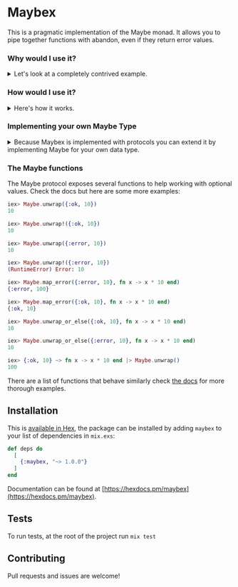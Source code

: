 # Maybex

This is a pragmatic implementation of the Maybe monad. It allows you to pipe together functions with abandon, even if they return error values.

### Why would I use it?

<details>
  <summary>Let's look at a completely contrived example.</summary>
Imagine you get some data and you want to turn it to json then save somewhere:

```elixir
{:ok, %{valid?: true, data: "DATA!"}}
|> turn_into_json()
|> save_to_the_db()
```

Let's say they are implemented like this:

```elixir
def turn_into_json(%{valid?: false}), do: {:error, "Nope"}
def turn_into_json(data), do: {:ok, Jason.encode!(data)}

def save_to_the_db(json), do: DB.save(json)
```

Notice the problem? The return from `turn_into_json` doesn't match what `save_to_the_db` expects. So we have two options.

  1. define `save_to_the_db` such that it can handle an okay / error tuple.
  2. use  `with`.

The first approach would look like this:

```elixir
def save_to_the_db({:ok, json}), do: DB.save(json)
def save_to_the_db({:error, json}), do: {:error, json}
def save_to_the_db(json), do: DB.save(json)
```

There are lots of reasons why it feels wrong. It's not the concern of `save_to_the_db` what `turn_into_json` returns. If `turn_into_json` changes we shouldn't have to also change `save_to_the_db`, so if we do 1. we've introduced coupling that we do not want. Worse than that if we add more functions in between `save_to_the_db` and `turn_into_json` they would also all have to handle an okay / error tuple, which adds overhead. `save_to_the_db` can't handle all of the possible inputs it might get and it shouldn't. In elixir this is easy to do because of pattern matching so is often tempting, but should be avoided.

Option 2 looks like this:

```elixir
data = {:ok, %{valid?: true, data: "DATA!"}}

with {:ok, next} <- turn_into_json(data) do
  save_to_the_db(next)
else
  {:error, "Nope"} -> {:error, "Nope"}
end
```

That's much more reasonable, but even this can get unwieldy quickly. If we add more functions, we have to handle them each in the `else` clause, some may return error tuples, some may return nil:

```elixir
data = {:ok, %{valid?: true, data: "DATA!"}}

with {:ok, next} <- turn_into_json(data),
  result <- spin_it_around_a_bit(next),
  x when not is_nil(x) <- nullable_fun(result) do
  save_to_the_db(x)
else
  nil -> {:error, "Nope"}
  {:error, "Nope"} -> {:error, "Nope"}
end
```
Which again may be fine in small doses, but Maybex offers an alternative:

```elixir
{:ok, %{valid?: true, data: "DATA!"}}
|> Maybe.map(&turn_into_json/1)
|> Maybe.map(&save_to_the_db/1)
```

Or even:

```elixir
import Maybe.Pipe

{:ok, %{valid?: true, data: "DATA!"}}
~> turn_into_json()
~> save_to_the_db()
```

</details>

### How would I use it?
<details>
<summary>Here's how it works.</summary>

Generally there are two types of things, there are error things and non error things. You can define for yourself what specifically counts as an error, and what isn't, but Maybex provides a few for you. We define the following:

| Error              |   Non Error      |
| -------------------|------------------|
| `{:error, _}`      | `{:ok, _}`       |
| `%Error{value: _}` | `%Ok{value: _}`  |


If we pass `{:ok, thing}` into `Maybe.map/2` we will pass `thing` into the mapping function, and return that result wrapped in an okay tuple. If we map over an `{:error, thing}` we wont do anything, and will just return the error tuple:

```elixir
iex> {:ok, 10} |> Maybe.map(fn x -> x * 10 end)
{:ok, 100}

iex> {:error, 10} |> Maybe.map(fn x -> x * 10 end)
{:error, 10}

iex> {:ok, 10}
...> |> Maybe.map(fn x -> x * 10 end)
...> |> Maybe.map(fn _x -> {:error, "Nope!"} end)
...> |> Maybe.map(fn x -> x * 10 end)
{:error, "Nope!"}

iex> %Ok{value: 10} |> Maybe.map(fn x -> x * 10 end)
%Ok{value: 100}

iex> %Error{value: 10} |> Maybe.map(fn x -> x * 10 end)
%Error{value: 10}

iex> %Ok{value: 10}
...> |> Maybe.map(fn x -> x * 10 end)
...> |> Maybe.map(fn _x -> %Error{value: "Nope!"} end)
...> |> Maybe.map(fn x -> x * 10 end)
%Error{value: "Nope!"}

iex> Maybe.unwrap(%Ok{value: 10})
10

iex> Maybe.unwrap(%Error{value: 10})
10

iex> Maybe.map_error(%Error{value: 10}, fn x -> x * 10 end)
%Error{value: 100}
```

There is also an infix version of the `map` function which looks like this `~>`

```elixir
import Maybe.Pipe

iex> {:ok, 10} ~> fn x -> x * 10 end
{:ok, 100}

iex> {:error, 10} ~> fn x -> x * 10 end
{:error, 10}

iex> {:ok, 10}
...> ~> fn x -> x * 10 end
...> ~> fn _x -> {:error, "Nope!"} end
...> ~> fn x -> x * 10 end
{:error, "Nope!"}

```
</details>

### Implementing your own Maybe Type

<details>
  <summary>Because Maybex is implemented with protocols you can extend it by implementing Maybe for your own data type.</summary>
Lets do it for an Ecto.Changeset for no reason whatsoever:

```elixir

defmodule Test do
  use Ecto.Schema

  embedded_schema do
    field(:thing, :integer)
  end
end

defimpl Maybe, for: Ecto.Changeset do
  def map(changeset = %{valid?: true}, fun), do: fun.(changeset)
  def map(changeset, _), do: changeset

  def map_error(changeset = %{valid?: true}, _), do: changeset
  def map_error(changeset, fun), do: fun.(changeset)

  def unwrap!(changeset), do: Ecto.Changeset.apply_action!(changeset, :unwrap)

  def unwrap(changeset) do
    with {:ok, ch} <- Ecto.Changeset.apply_action(changeset, :unwrap) do
      ch
    else
      {:error, ch} -> ch
    end
  end

  def unwrap_or_else(changeset = %{valid?: true}, _), do: changeset
  def unwrap_or_else(changeset, fun), do: fun.(changeset)

  def is_error?(%{valid?: true}), do: false
  def is_error?(%{valid?: _}), do: true

  def is_ok?(%{valid?: true}), do: true
  def is_ok?(%{valid?: _}), do: false
end
```
```sh
iex> %Test{} |> Ecto.Changeset.cast(%{thing: "1"}, [:thing]) |> Maybe.map_error(fn ch ->
  Logger.warn(fn -> "Insert failed: #{inspect(ch)}" end)
end)
#Ecto.Changeset<
  action: nil,
  changes: %{thing: 1},
  errors: [],
  data: #Test<>,
  valid?: true
>

iex> %Test{} |> Ecto.Changeset.cast(%{thing: false}, [:thing]) |> Maybe.map_error(fn ch ->
  Logger.warn(fn -> "Insert failed: #{inspect(ch)}" end)
end)
[warn]  Insert failed: #Ecto.Changeset<action: nil, changes: %{}, errors: [thing: {"is invalid", [type: :integer, validation: :cast]}], data: #Test<>, valid?: false>
```
</details>

### The Maybe functions

The Maybe protocol exposes several functions to help working with optional values. Check the docs but here are some more examples:

```elixir
iex> Maybe.unwrap({:ok, 10})
10

iex> Maybe.unwrap!({:ok, 10})
10

iex> Maybe.unwrap({:error, 10})
10

iex> Maybe.unwrap!({:error, 10})
(RuntimeError) Error: 10

iex> Maybe.map_error({:error, 10}, fn x -> x * 10 end)
{:error, 100}

iex> Maybe.map_error({:ok, 10}, fn x -> x * 10 end)
{:ok, 10}

iex> Maybe.unwrap_or_else({:ok, 10}, fn x -> x * 10 end)
10

iex> Maybe.unwrap_or_else({:error, 10}, fn x -> x * 10 end)
10

iex> {:ok, 10} ~> fn x -> x * 10 end |> Maybe.unwrap()
100
```

There are a list of functions that behave similarly check [the docs](https://hexdocs.pm/maybex) for more thorough examples.


## Installation

This is [available in Hex](https://hex.pm/packages/maybex), the package can be installed
by adding `maybex` to your list of dependencies in `mix.exs`:

```elixir
def deps do
  [
    {:maybex, "~> 1.0.0"}
  ]
end
```

Documentation can be found at [https://hexdocs.pm/maybex](https://hexdocs.pm/maybex).

## Tests

To run tests, at the root of the project run `mix test`

## Contributing

Pull requests and issues are welcome!
